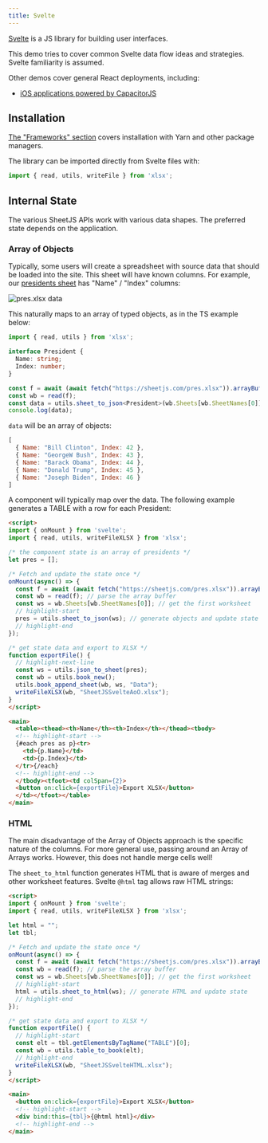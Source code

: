 ```yaml
---
title: Svelte
---
```


[Svelte](https://svelte.dev/) is a JS library for building user interfaces.

This demo tries to cover common Svelte data flow ideas and strategies. Svelte
familiarity is assumed.

Other demos cover general React deployments, including:

- [iOS applications powered by CapacitorJS](./mobile#capacitorjs)


## Installation

[The "Frameworks" section](../getting-started/installation/frameworks) covers
installation with Yarn and other package managers.

The library can be imported directly from Svelte files with:

```js
import { read, utils, writeFile } from 'xlsx';
```


## Internal State

The various SheetJS APIs work with various data shapes.  The preferred state
depends on the application.

### Array of Objects

Typically, some users will create a spreadsheet with source data that should be
loaded into the site.  This sheet will have known columns.  For example, our
[presidents sheet](https://sheetjs.com/pres.xlsx) has "Name" / "Index" columns:

![`pres.xlsx` data](pathname:///pres.png)

This naturally maps to an array of typed objects, as in the TS example below:

```ts
import { read, utils } from 'xlsx';

interface President {
  Name: string;
  Index: number;
}

const f = await (await fetch("https://sheetjs.com/pres.xlsx")).arrayBuffer();
const wb = read(f);
const data = utils.sheet_to_json<President>(wb.Sheets[wb.SheetNames[0]]);
console.log(data);
```

`data` will be an array of objects:

```js
[
  { Name: "Bill Clinton", Index: 42 },
  { Name: "GeorgeW Bush", Index: 43 },
  { Name: "Barack Obama", Index: 44 },
  { Name: "Donald Trump", Index: 45 },
  { Name: "Joseph Biden", Index: 46 }
]
```

A component will typically map over the data. The following example generates
a TABLE with a row for each President:

```html title="src/SheetJSSvelteAoO.svelte"
<script>
import { onMount } from 'svelte';
import { read, utils, writeFileXLSX } from 'xlsx';

/* the component state is an array of presidents */
let pres = [];

/* Fetch and update the state once */
onMount(async() => {
  const f = await (await fetch("https://sheetjs.com/pres.xlsx")).arrayBuffer();
  const wb = read(f); // parse the array buffer
  const ws = wb.Sheets[wb.SheetNames[0]]; // get the first worksheet
  // highlight-start
  pres = utils.sheet_to_json(ws); // generate objects and update state
  // highlight-end
});

/* get state data and export to XLSX */
function exportFile() {
  // highlight-next-line
  const ws = utils.json_to_sheet(pres);
  const wb = utils.book_new();
  utils.book_append_sheet(wb, ws, "Data");
  writeFileXLSX(wb, "SheetJSSvelteAoO.xlsx");
}
</script>

<main>
  <table><thead><th>Name</th><th>Index</th></thead><tbody>
  <!-- highlight-start -->
  {#each pres as p}<tr>
    <td>{p.Name}</td>
    <td>{p.Index}</td>
  </tr>{/each}
  <!-- highlight-end -->
  </tbody><tfoot><td colSpan={2}>
  <button on:click={exportFile}>Export XLSX</button>
  </td></tfoot></table>
</main>
```

### HTML

The main disadvantage of the Array of Objects approach is the specific nature
of the columns.  For more general use, passing around an Array of Arrays works.
However, this does not handle merge cells well!

The `sheet_to_html` function generates HTML that is aware of merges and other
worksheet features.  Svelte `@html` tag allows raw HTML strings:

```html title="src/SheetJSSvelteHTML.svelte"
<script>
import { onMount } from 'svelte';
import { read, utils, writeFileXLSX } from 'xlsx';

let html = "";
let tbl;

/* Fetch and update the state once */
onMount(async() => {
  const f = await (await fetch("https://sheetjs.com/pres.xlsx")).arrayBuffer();
  const wb = read(f); // parse the array buffer
  const ws = wb.Sheets[wb.SheetNames[0]]; // get the first worksheet
  // highlight-start
  html = utils.sheet_to_html(ws); // generate HTML and update state
  // highlight-end
});

/* get state data and export to XLSX */
function exportFile() {
  // highlight-start
  const elt = tbl.getElementsByTagName("TABLE")[0];
  const wb = utils.table_to_book(elt);
  // highlight-end
  writeFileXLSX(wb, "SheetJSSvelteHTML.xlsx");
}
</script>

<main>
  <button on:click={exportFile}>Export XLSX</button>
  <!-- highlight-start -->
  <div bind:this={tbl}>{@html html}</div>
  <!-- highlight-end -->
</main>
```
